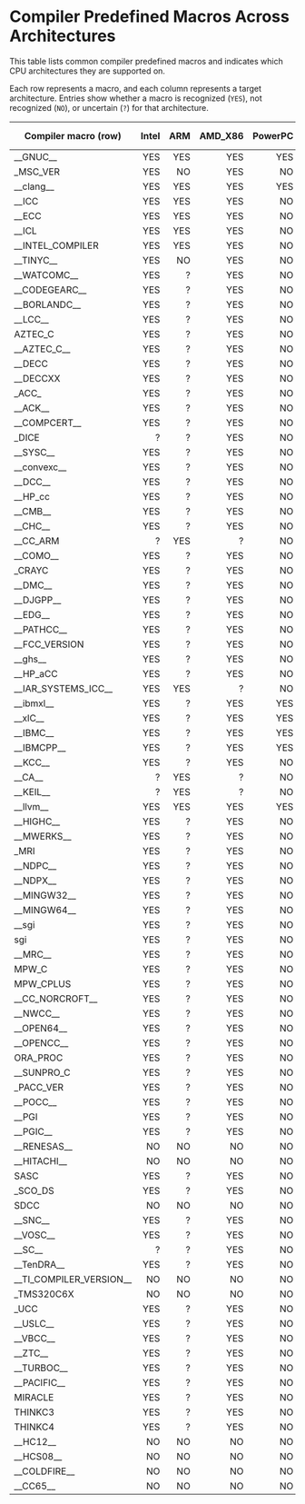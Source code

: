 # Compiler Predefined Macros Across Architectures

This table lists common compiler predefined macros and indicates which CPU architectures they are supported on.

Each row represents a macro, and each column represents a target architecture. Entries show whether a macro is recognized (`YES`), not recognized (`NO`), or uncertain (`?`) for that architecture.

| Compiler macro (row)          |  Intel |    ARM | AMD_X86 | PowerPC |  RISC-V |   HC12 |  HCS08 | Coldfire |   M68K |    SH |   MIPS |  SPARC |  6502 |   Z80 |    TI |  SHARC | BLACKFIN | DSP56K |
|-------------------------------|-------:|-------:|--------:|--------:|--------:|-------:|-------:|---------:|-------:|------:|-------:|-------:|------:|------:|------:|-------:|---------:|-------:|
| \_\_GNUC\_\_                  |    YES |    YES |     YES |     YES |     YES |    YES |    YES |      YES |    YES |   YES |    YES |    YES |   YES |   YES |   YES |    YES |      YES |    YES |
| \_MSC_VER                     |    YES |     NO |     YES |      NO |      NO |     NO |     NO |       NO |     NO |    NO |     NO |     NO |    NO |    NO |    NO |     NO |       NO |     NO |
| \_\_clang\_\_                 |    YES |    YES |     YES |     YES |     YES |    YES |    YES |      YES |    YES |   YES |    YES |    YES |   YES |   YES |   YES |    YES |      YES |    YES |
| \_\_ICC                       |    YES |    YES |     YES |      NO |      NO |     NO |     NO |       NO |     NO |    NO |     NO |     NO |    NO |    NO |    NO |     NO |       NO |     NO |
| \_\_ECC                       |    YES |    YES |     YES |      NO |      NO |     NO |     NO |       NO |     NO |    NO |     NO |     NO |    NO |    NO |    NO |     NO |       NO |     NO |
| \_\_ICL                       |    YES |    YES |     YES |      NO |      NO |     NO |     NO |       NO |     NO |    NO |     NO |     NO |    NO |    NO |    NO |     NO |       NO |     NO |
| \_\_INTEL_COMPILER            |    YES |    YES |     YES |      NO |      NO |     NO |     NO |       NO |     NO |    NO |     NO |     NO |    NO |    NO |    NO |     NO |       NO |     NO |
| \_\_TINYC\_\_                 |    YES |     NO |     YES |      NO |      NO |     NO |     NO |       NO |     NO |    NO |     NO |     NO |    NO |    NO |    NO |     NO |       NO |     NO |
| \_\_WATCOMC\_\_               |    YES |      ? |     YES |      NO |      NO |     NO |     NO |       NO |     NO |    NO |     NO |     NO |    NO |    NO |    NO |     NO |       NO |     NO |
| \_\_CODEGEARC\_\_             |    YES |      ? |     YES |      NO |      NO |     NO |     NO |       NO |     NO |    NO |     NO |     NO |    NO |    NO |    NO |     NO |       NO |     NO |
| \_\_BORLANDC\_\_              |    YES |      ? |     YES |      NO |      NO |     NO |     NO |       NO |     NO |    NO |     NO |     NO |    NO |    NO |    NO |     NO |       NO |     NO |
| \_\_LCC\_\_                   |    YES |      ? |     YES |      NO |      NO |     NO |     NO |       NO |     NO |    NO |     NO |     NO |    NO |    NO |    NO |     NO |       NO |     NO |
| AZTEC_C                       |    YES |      ? |     YES |      NO |      NO |     NO |     NO |       NO |     NO |    NO |     NO |     NO |    NO |    NO |    NO |     NO |       NO |     NO |
| \_\_AZTEC_C\_\_               |    YES |      ? |     YES |      NO |      NO |     NO |     NO |       NO |     NO |    NO |     NO |     NO |    NO |    NO |    NO |     NO |       NO |     NO |
| \_\_DECC                      |    YES |      ? |     YES |      NO |      NO |     NO |     NO |       NO |     NO |    NO |     NO |     NO |    NO |    NO |    NO |     NO |       NO |     NO |
| \_\_DECCXX                    |    YES |      ? |     YES |      NO |      NO |     NO |     NO |       NO |     NO |    NO |     NO |     NO |    NO |    NO |    NO |     NO |       NO |     NO |
| \_ACC\_                       |    YES |      ? |     YES |      NO |      NO |     NO |     NO |       NO |     NO |    NO |     NO |     NO |    NO |    NO |    NO |     NO |       NO |     NO |
| \_\_ACK\_\_                   |    YES |      ? |     YES |      NO |      NO |     NO |     NO |       NO |     NO |    NO |     NO |     NO |    NO |    NO |    NO |     NO |       NO |     NO |
| \_\_COMPCERT\_\_              |    YES |      ? |     YES |      NO |      NO |     NO |     NO |       NO |     NO |    NO |     NO |     NO |    NO |    NO |    NO |     NO |       NO |     NO |
| \_DICE                        |      ? |      ? |     YES |      NO |      NO |     NO |     NO |       NO |     NO |    NO |     NO |     NO |    NO |    NO |    NO |     NO |       NO |     NO |
| \_\_SYSC\_\_                  |    YES |      ? |     YES |      NO |      NO |     NO |     NO |       NO |     NO |    NO |     NO |     NO |    NO |    NO |    NO |     NO |       NO |     NO |
| \_\_convexc\_\_               |    YES |      ? |     YES |      NO |      NO |     NO |     NO |       NO |     NO |    NO |     NO |     NO |    NO |    NO |    NO |     NO |       NO |     NO |
| \_\_DCC\_\_                   |    YES |      ? |     YES |      NO |      NO |     NO |     NO |       NO |     NO |    NO |     NO |     NO |    NO |    NO |    NO |     NO |       NO |     NO |
| \_\_HP_cc                     |    YES |      ? |     YES |      NO |      NO |     NO |     NO |       NO |     NO |    NO |     NO |     NO |    NO |    NO |    NO |     NO |       NO |     NO |
| \_\_CMB\_\_                   |    YES |      ? |     YES |      NO |      NO |     NO |     NO |       NO |     NO |    NO |     NO |     NO |    NO |    NO |    NO |     NO |       NO |     NO |
| \_\_CHC\_\_                   |    YES |      ? |     YES |      NO |      NO |     NO |     NO |       NO |     NO |    NO |     NO |     NO |    NO |    NO |    NO |     NO |       NO |     NO |
| \_\_CC_ARM                    |      ? |    YES |       ? |      NO |      NO |     NO |     NO |       NO |     NO |    NO |     NO |     NO |    NO |    NO |    NO |     NO |       NO |     NO |
| \_\_COMO\_\_                  |    YES |      ? |     YES |      NO |      NO |     NO |     NO |       NO |     NO |    NO |     NO |     NO |    NO |    NO |    NO |     NO |       NO |     NO |
| \_CRAYC                       |    YES |      ? |     YES |      NO |      NO |     NO |     NO |       NO |     NO |    NO |     NO |     NO |    NO |    NO |    NO |     NO |       NO |     NO |
| \_\_DMC\_\_                   |    YES |      ? |     YES |      NO |      NO |     NO |     NO |       NO |     NO |    NO |     NO |     NO |    NO |    NO |    NO |     NO |       NO |     NO |
| \_\_DJGPP\_\_                 |    YES |      ? |     YES |      NO |      NO |     NO |     NO |       NO |     NO |    NO |     NO |     NO |    NO |    NO |    NO |     NO |       NO |     NO |
| \_\_EDG\_\_                   |    YES |      ? |     YES |      NO |      NO |     NO |     NO |       NO |     NO |    NO |     NO |     NO |    NO |    NO |    NO |     NO |       NO |     NO |
| \_\_PATHCC\_\_                |    YES |      ? |     YES |      NO |      NO |     NO |     NO |       NO |     NO |    NO |     NO |     NO |    NO |    NO |    NO |     NO |       NO |     NO |
| \_\_FCC_VERSION               |    YES |      ? |     YES |      NO |      NO |     NO |     NO |       NO |     NO |    NO |     NO |     NO |    NO |    NO |    NO |     NO |       NO |     NO |
| \_\_ghs\_\_                   |    YES |      ? |     YES |      NO |      NO |     NO |     NO |       NO |     NO |    NO |     NO |     NO |    NO |    NO |    NO |     NO |       NO |     NO |
| \_\_HP_aCC                    |    YES |      ? |     YES |      NO |      NO |     NO |     NO |       NO |     NO |    NO |     NO |     NO |    NO |    NO |    NO |     NO |       NO |     NO |
| \_\_IAR_SYSTEMS_ICC\_\_       |    YES |    YES |       ? |      NO |      NO |     NO |     NO |       NO |     NO |    NO |     NO |     NO |    NO |    NO |    NO |     NO |       NO |     NO |
| \_\_ibmxl\_\_                 |    YES |      ? |     YES |     YES |      NO |     NO |     NO |       NO |     NO |    NO |     NO |     NO |    NO |    NO |    NO |     NO |       NO |     NO |
| \_\_xlC\_\_                   |    YES |      ? |     YES |     YES |      NO |     NO |     NO |       NO |     NO |    NO |     NO |     NO |    NO |    NO |    NO |     NO |       NO |     NO |
| \_\_IBMC\_\_                  |    YES |      ? |     YES |     YES |      NO |     NO |     NO |       NO |     NO |    NO |     NO |     NO |    NO |    NO |    NO |     NO |       NO |     NO |
| \_\_IBMCPP\_\_                |    YES |      ? |     YES |     YES |      NO |     NO |     NO |       NO |     NO |    NO |     NO |     NO |    NO |    NO |    NO |     NO |       NO |     NO |
| \_\_KCC\_\_                   |    YES |      ? |     YES |      NO |      NO |     NO |     NO |       NO |     NO |    NO |     NO |     NO |    NO |    NO |    NO |     NO |       NO |     NO |
| \_\_CA\_\_                    |      ? |    YES |       ? |      NO |      NO |     NO |     NO |       NO |     NO |    NO |     NO |     NO |    NO |    NO |    NO |     NO |       NO |     NO |
| \_\_KEIL\_\_                  |      ? |    YES |       ? |      NO |      NO |     NO |     NO |       NO |     NO |    NO |     NO |     NO |    NO |    NO |    NO |     NO |       NO |     NO |
| \_\_llvm\_\_                  |    YES |    YES |     YES |     YES |     YES |    YES |    YES |      YES |    YES |   YES |    YES |    YES |   YES |   YES |   YES |    YES |      YES |    YES |
| \_\_HIGHC\_\_                 |    YES |      ? |     YES |      NO |      NO |     NO |     NO |       NO |     NO |    NO |     NO |     NO |    NO |    NO |    NO |     NO |       NO |     NO |
| \_\_MWERKS\_\_                |    YES |      ? |     YES |      NO |      NO |     NO |     NO |       NO |     NO |    NO |     NO |     NO |    NO |    NO |    NO |     NO |       NO |     NO |
| \_MRI                         |    YES |      ? |     YES |      NO |      NO |     NO |     NO |       NO |     NO |    NO |     NO |     NO |    NO |    NO |    NO |     NO |       NO |     NO |
| \_\_NDPC\_\_                  |    YES |      ? |     YES |      NO |      NO |     NO |     NO |       NO |     NO |    NO |     NO |     NO |    NO |    NO |    NO |     NO |       NO |     NO |
| \_\_NDPX\_\_                  |    YES |      ? |     YES |      NO |      NO |     NO |     NO |       NO |     NO |    NO |     NO |     NO |    NO |    NO |    NO |     NO |       NO |     NO |
| \_\_MINGW32\_\_               |    YES |      ? |     YES |      NO |      NO |     NO |     NO |       NO |     NO |    NO |     NO |     NO |    NO |    NO |    NO |     NO |       NO |     NO |
| \_\_MINGW64\_\_               |    YES |      ? |     YES |      NO |      NO |     NO |     NO |       NO |     NO |    NO |     NO |     NO |    NO |    NO |    NO |     NO |       NO |     NO |
| \_\_sgi                       |    YES |      ? |     YES |      NO |      NO |     NO |     NO |       NO |     NO |    NO |     NO |    YES |    NO |    NO |    NO |     NO |       NO |     NO |
| sgi                           |    YES |      ? |     YES |      NO |      NO |     NO |     NO |       NO |     NO |    NO |     NO |    YES |    NO |    NO |    NO |     NO |       NO |     NO |
| \_\_MRC\_\_                   |    YES |      ? |     YES |      NO |      NO |     NO |     NO |       NO |     NO |    NO |     NO |     NO |    NO |    NO |    NO |     NO |       NO |     NO |
| MPW_C                         |    YES |      ? |     YES |      NO |      NO |     NO |     NO |       NO |     NO |    NO |     NO |     NO |    NO |    NO |    NO |     NO |       NO |     NO |
| MPW_CPLUS                     |    YES |      ? |     YES |      NO |      NO |     NO |     NO |       NO |     NO |    NO |     NO |     NO |    NO |    NO |    NO |     NO |       NO |     NO |
| \_\_CC_NORCROFT\_\_           |    YES |      ? |     YES |      NO |      NO |     NO |     NO |       NO |     NO |    NO |     NO |     NO |    NO |    NO |    NO |     NO |       NO |     NO |
| \_\_NWCC\_\_                  |    YES |      ? |     YES |      NO |      NO |     NO |     NO |       NO |     NO |    NO |     NO |     NO |    NO |    NO |    NO |     NO |       NO |     NO |
| \_\_OPEN64\_\_                |    YES |      ? |     YES |      NO |      NO |     NO |     NO |       NO |     NO |    NO |     NO |     NO |    NO |    NO |    NO |     NO |       NO |     NO |
| \_\_OPENCC\_\_                |    YES |      ? |     YES |      NO |      NO |     NO |     NO |       NO |     NO |    NO |     NO |     NO |    NO |    NO |    NO |     NO |       NO |     NO |
| ORA_PROC                      |    YES |      ? |     YES |      NO |      NO |     NO |     NO |       NO |     NO |    NO |     NO |     NO |    NO |    NO |    NO |     NO |       NO |     NO |
| \_\_SUNPRO_C                  |    YES |      ? |     YES |      NO |      NO |     NO |     NO |       NO |     NO |    NO |     NO |    YES |    NO |    NO |    NO |     NO |       NO |     NO |
| \_PACC_VER                    |    YES |      ? |     YES |      NO |      NO |     NO |     NO |       NO |     NO |    NO |     NO |     NO |    NO |    NO |    NO |     NO |       NO |     NO |
| \_\_POCC\_\_                  |    YES |      ? |     YES |      NO |      NO |     NO |     NO |       NO |     NO |    NO |     NO |     NO |    NO |    NO |    NO |     NO |       NO |     NO |
| \_\_PGI                       |    YES |      ? |     YES |      NO |      NO |     NO |     NO |       NO |     NO |    NO |     NO |     NO |    NO |    NO |    NO |     NO |       NO |     NO |
| \_\_PGIC\_\_                  |    YES |      ? |     YES |      NO |      NO |     NO |     NO |       NO |     NO |    NO |     NO |     NO |    NO |    NO |    NO |     NO |       NO |     NO |
| \_\_RENESAS\_\_               |     NO |     NO |      NO |      NO |      NO |     NO |     NO |      YES |     NO |   YES |     NO |     NO |    NO |    NO |    NO |     NO |       NO |     NO |
| \_\_HITACHI\_\_               |     NO |     NO |      NO |      NO |      NO |     NO |     NO |      YES |     NO |   YES |     NO |     NO |    NO |    NO |    NO |     NO |       NO |     NO |
| SASC                          |    YES |      ? |     YES |      NO |      NO |     NO |     NO |       NO |     NO |    NO |     NO |     NO |    NO |    NO |    NO |     NO |       NO |     NO |
| \_SCO_DS                      |    YES |      ? |     YES |      NO |      NO |     NO |     NO |       NO |     NO |    NO |     NO |     NO |    NO |    NO |    NO |     NO |       NO |     NO |
| SDCC                          |     NO |     NO |      NO |      NO |      NO |     NO |     NO |       NO |     NO |    NO |     NO |     NO |    NO |   YES |    NO |     NO |       NO |     NO |
| \_\_SNC\_\_                   |    YES |      ? |     YES |      NO |      NO |     NO |     NO |       NO |     NO |    NO |     NO |     NO |    NO |    NO |    NO |     NO |       NO |     NO |
| \_\_VOSC\_\_                  |    YES |      ? |     YES |      NO |      NO |     NO |     NO |       NO |     NO |    NO |     NO |     NO |    NO |    NO |    NO |     NO |       NO |     NO |
| \_\_SC\_\_                    |      ? |      ? |     YES |      NO |      NO |     NO |     NO |       NO |     NO |    NO |     NO |     NO |    NO |    NO |    NO |     NO |       NO |     NO |
| \_\_TenDRA\_\_                |    YES |      ? |     YES |      NO |      NO |     NO |     NO |       NO |     NO |    NO |     NO |     NO |    NO |    NO |    NO |     NO |       NO |     NO |
| \_\_TI_COMPILER_VERSION\_\_   |     NO |     NO |      NO |      NO |      NO |     NO |     NO |       NO |     NO |    NO |     NO |     NO |    NO |    NO |   YES |     NO |       NO |     NO |
| \_TMS320C6X                   |     NO |     NO |      NO |      NO |      NO |     NO |     NO |       NO |     NO |    NO |     NO |     NO |    NO |    NO |   YES |     NO |       NO |     NO |
| \_UCC                         |    YES |      ? |     YES |      NO |      NO |     NO |     NO |       NO |     NO |    NO |     NO |     NO |    NO |    NO |    NO |     NO |       NO |     NO |
| \_\_USLC\_\_                  |    YES |      ? |     YES |      NO |      NO |     NO |     NO |       NO |     NO |    NO |     NO |     NO |    NO |    NO |    NO |     NO |       NO |     NO |
| \_\_VBCC\_\_                  |    YES |      ? |     YES |      NO |      NO |     NO |     NO |       NO |    YES |    NO |     NO |     NO |    NO |    NO |    NO |     NO |       NO |     NO |
| \_\_ZTC\_\_                   |    YES |      ? |     YES |      NO |      NO |     NO |     NO |       NO |     NO |    NO |     NO |     NO |    NO |    NO |    NO |     NO |       NO |     NO |
| \_\_TURBOC\_\_                |    YES |      ? |     YES |      NO |      NO |     NO |     NO |       NO |     NO |    NO |     NO |     NO |    NO |    NO |    NO |     NO |       NO |     NO |
| \_\_PACIFIC\_\_               |    YES |      ? |     YES |      NO |      NO |     NO |     NO |       NO |     NO |    NO |     NO |     NO |    NO |    NO |    NO |     NO |       NO |     NO |
| MIRACLE                       |    YES |      ? |     YES |      NO |      NO |     NO |     NO |       NO |     NO |    NO |     NO |     NO |    NO |    NO |    NO |     NO |       NO |     NO |
| THINKC3                       |    YES |      ? |     YES |      NO |      NO |     NO |     NO |       NO |     NO |    NO |     NO |     NO |    NO |    NO |    NO |     NO |       NO |     NO |
| THINKC4                       |    YES |      ? |     YES |      NO |      NO |     NO |     NO |       NO |     NO |    NO |     NO |     NO |    NO |    NO |    NO |     NO |       NO |     NO |
| \_\_HC12\_\_                  |     NO |     NO |      NO |      NO |      NO |    YES |     NO |       NO |     NO |    NO |     NO |     NO |    NO |    NO |    NO |     NO |       NO |     NO |
| \_\_HCS08\_\_                 |     NO |     NO |      NO |      NO |      NO |     NO |    YES |       NO |     NO |    NO |     NO |     NO |    NO |    NO |    NO |     NO |       NO |     NO |
| \_\_COLDFIRE\_\_              |     NO |     NO |      NO |      NO |      NO |     NO |     NO |      YES |     NO |    NO |     NO |     NO |    NO |    NO |    NO |     NO |       NO |     NO |
| \_\_CC65\_\_                  |     NO |     NO |      NO |      NO |      NO |     NO |     NO |       NO |     NO |    NO |     NO |     NO |   YES |    NO |    NO |     NO |       NO |     NO |
